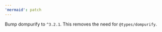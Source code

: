 ```yaml
---
'mermaid': patch
---
```


Bump dompurify to `^3.2.1`. This removes the need for `@types/dompurify`.
